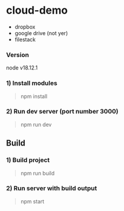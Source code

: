 # cloud-demo

- dropbox
- google drive (not yer)
- filestack

### Version

node v18.12.1

### 1) Install modules

> npm install

### 2) Run dev server (port number 3000)

> npm run dev

## Build

### 1) Build project

> npm run build

### 2) Run server with build output

> npm start
